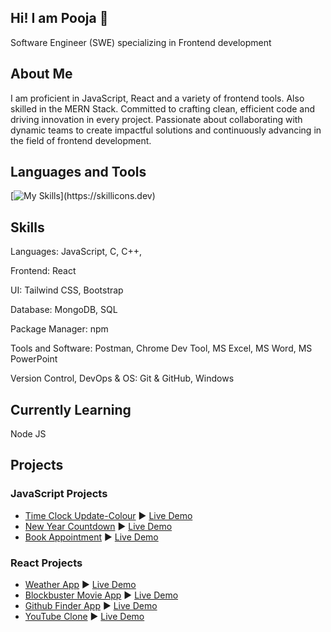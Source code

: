 ## Hi! I am Pooja 👋

Software Engineer (SWE) specializing in Frontend development
## About Me
I am proficient in JavaScript, React and a variety of frontend tools. Also skilled in the MERN Stack. Committed to crafting clean, efficient code and driving innovation in every project. Passionate about collaborating with dynamic teams to create impactful solutions and continuously advancing in the field of frontend development.

## Languages and Tools
[![My Skills](https://skillicons.dev/icons?i=js,html,css,bootstrap,c,cpp,jquery,mysql,mongodb,tailwind,firebase,git,postman,netlify,)](https://skillicons.dev)


## Skills
Languages: JavaScript, C, C++,

Frontend: React

UI: Tailwind CSS, Bootstrap

Database: MongoDB, SQL

Package Manager: npm

Tools and Software: Postman, Chrome Dev Tool, MS Excel, MS Word, MS PowerPoint

Version Control, DevOps & OS: Git & GitHub, Windows

## Currently Learning
Node JS

## Projects
### JavaScript Projects
- [Time Clock Update-Colour](https://github.com/poojatiwari25/Time-Clock-Update-Colour.git) ▶️ [Live Demo](https://time-clock-update-color.netlify.app/)
-  [New Year Countdown](https://github.com/poojatiwari25/New-Year-Countdown.git) ▶️ [Live Demo](https://new-year-countdown.netlify.app/)
-  [Book Appointment](https://github.com/poojatiwari25/Book-Appointment.git) ▶️ [Live Demo](https://book-doctor-appointment-app.netlify.app)

### React Projects
- [Weather App]() ▶️ [Live Demo]()
- [Blockbuster Movie App]() ▶️ [Live Demo]()
- [Github Finder App]() ▶️ [Live Demo]()
- [YouTube Clone]() ▶️ [Live Demo]()
 
